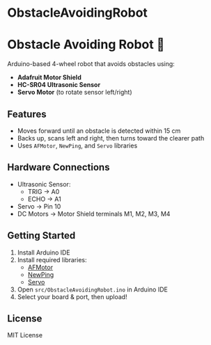 # ObstacleAvoidingRobot
# Obstacle Avoiding Robot 🤖

Arduino-based 4-wheel robot that avoids obstacles using:
- **Adafruit Motor Shield**
- **HC-SR04 Ultrasonic Sensor**
- **Servo Motor** (to rotate sensor left/right)

## Features
- Moves forward until an obstacle is detected within 15 cm
- Backs up, scans left and right, then turns toward the clearer path
- Uses `AFMotor`, `NewPing`, and `Servo` libraries

## Hardware Connections
- Ultrasonic Sensor:
  - TRIG → A0
  - ECHO → A1
- Servo → Pin 10
- DC Motors → Motor Shield terminals M1, M2, M3, M4

## Getting Started
1. Install Arduino IDE
2. Install required libraries:
   - [AFMotor](https://learn.adafruit.com/adafruit-motor-shield/library-install)
   - [NewPing](https://github.com/livetronic/Arduino-NewPing/)
   - [Servo](https://github.com/arduino-libraries/Servo.git)
3. Open `src/ObstacleAvoidingRobot.ino` in Arduino IDE
4. Select your board & port, then upload!

## License
MIT License
